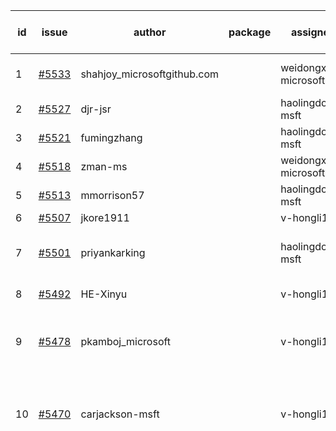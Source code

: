 | id | issue | author | package | assignee | bot advice | created date of issue | target release date | date from target |
| ------ | ------ | ------ | ------ | ------ | ------ | ------ | ------ | :-----: |
| 1 | [#5533](https://github.com/Azure/sdk-release-request/issues/5533) | shahjoy_microsoftgithub.com |  | weidongxu-microsoft | Attention to inconsistent tag. | 09-25 | 10-25 |  |
| 2 | [#5527](https://github.com/Azure/sdk-release-request/issues/5527) | djr-jsr |  | haolingdong-msft | new issue. | 09-25 | 10-25 |  |
| 3 | [#5521](https://github.com/Azure/sdk-release-request/issues/5521) | fumingzhang |  | haolingdong-msft | new issue. | 09-24 | 10-24 |  |
| 4 | [#5518](https://github.com/Azure/sdk-release-request/issues/5518) | zman-ms |  | weidongxu-microsoft | new issue. | 09-24 | 10-25 |  |
| 5 | [#5513](https://github.com/Azure/sdk-release-request/issues/5513) | mmorrison57 |  | haolingdong-msft | new issue. | 09-18 | 10-25 |  |
| 6 | [#5507](https://github.com/Azure/sdk-release-request/issues/5507) | jkore1911 |  | v-hongli1 | new issue. | 09-16 | 10-24 |  |
| 7 | [#5501](https://github.com/Azure/sdk-release-request/issues/5501) | priyankarking |  | haolingdong-msft | new issue. close to release date. | 09-13 | 09-27 | 0 |
| 8 | [#5492](https://github.com/Azure/sdk-release-request/issues/5492) | HE-Xinyu |  | v-hongli1 | new comment. | 09-13 | 10-24 |  |
| 9 | [#5478](https://github.com/Azure/sdk-release-request/issues/5478) | pkamboj_microsoft |  | v-hongli1 | new comment. close to release date. | 09-10 | 09-26 | -1 |
| 10 | [#5470](https://github.com/Azure/sdk-release-request/issues/5470) | carjackson-msft |  | v-hongli1 | close to release date. Attention to inconsistent tag. | 09-09 | 09-27 | 0 |
| 11 | [#5465](https://github.com/Azure/sdk-release-request/issues/5465) | pranavpnair |  | v-hongli1 | new issue. close to release date. | 09-06 | 09-27 | 0 |
| 12 | [#5461](https://github.com/Azure/sdk-release-request/issues/5461) | fumingzhang |  | v-hongli1 | new issue. close to release date. | 09-02 | 09-26 | -1 |
| 13 | [#5417](https://github.com/Azure/sdk-release-request/issues/5417) | badeamarjieh |  | weidongxu-microsoft | close to release date. FirstGA. FirstBeta. TypeSpec. | 08-12 | 09-26 | -1 |
| 14 | [#5342](https://github.com/Azure/sdk-release-request/issues/5342) | malpaniHMC |  | weidongxu-microsoft | new comment. close to release date. Attention to inconsistent tag. HoldOn. | 07-18 | 09-26 | -1 |
| 15 | [#5071](https://github.com/Azure/sdk-release-request/issues/5071) | jasonurban1 |  | haolingdong-msft | new comment. FirstBeta. HoldOn. | 03-22 | 05-24 |  |
